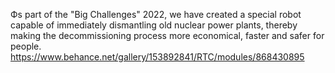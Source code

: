 Фs part of the "Big Challenges" 2022, we have created a special robot capable of immediately dismantling old nuclear power plants, thereby making the decommissioning process more economical, faster and safer for people.
https://www.behance.net/gallery/153892841/RTC/modules/868430895
